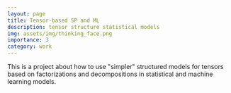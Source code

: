 ```yaml
---
layout: page
title: Tensor-based SP and ML
description: tensor structure statistical models
img: assets/img/thinking_face.png
importance: 3
category: work
---
```


This is a project about how to use "simpler" structured models 
for tensors based on factorizations and decompositions in statistical
and machine learning models.